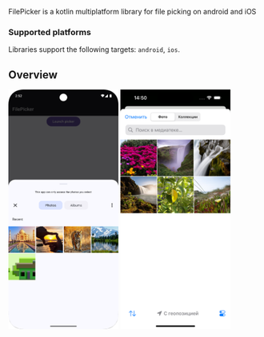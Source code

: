 FilePicker is a kotlin multiplatform library for file picking on android and iOS

### Supported platforms

Libraries support the following targets: `android`, `ios`.

## Overview

<img src="../../docs/media/file_picker_android.png" width="220" height="480"> <img src="../../docs/media/file_picker_ios.png" width="220" height="480">
